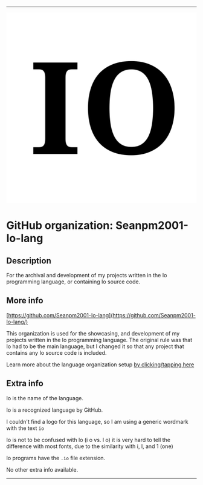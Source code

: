 
***

<!--
<details open><summary><p>Click/tap here to expand/collapse the full resolution (vector) logo for this project</p></summary>

![ failed to load. The file may be missing or corrupt. Check the file path for errors first.](/AdditionalInfo/2/Seanpm2001-Io-lang-lang/ML_logo.svg)

</details>

<details><summary><p>Click/tap here to expand/collapse the non-vector (raster) logo for this project</p></summary>
!-->

![IO_1240px.png failed to load. The file may be missing or corrupt. Check the file path for errors first.](/AdditionalInfo/2/Seanpm2001-Io-lang/IO_1240px.png)

<!--
</details>
!-->

# GitHub organization: Seanpm2001-Io-lang

## Description

For the archival and development of my projects written in the Io programming language, or containing Io source code.

## More info

[https://github.com/Seanpm2001-Io-lang](https://github.com/Seanpm2001-Io-lang/)

This organization is used for the showcasing, and development of my projects written in the Io programming language. The original rule was that Io had to be the main language, but I changed it so that any project that contains any Io source code is included.

Learn more about the language organization setup [by clicking/tapping here](/AdditionalInfo/LanguageOrgs/README.md)

## Extra info

Io is the name of the language.

Io is a recognized language by GitHub.

I couldn't find a logo for this language, so I am using a generic wordmark with the text `io`

Io is not to be confused with lo (i o vs. l o) it is very hard to tell the difference with most fonts, due to the similarity with i, l, and 1 (one)

<!-- The current logo in use is in JPEG format. This means that it is not transparent, but it needs a replacement without a solid white background. !-->

Io programs have the `.io` file extension.

<!-- I currently cannot figure out what file extension Io programs use. !-->

<!-- The logo currently in use is in GIF format, but is not animated.!-->

<!--I don't know what Io-lang stands for, in the sense of programming languages. !-->

No other extra info available.

***
